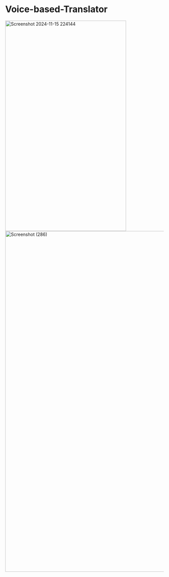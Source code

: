 # Voice-based-Translator

<img width="384" height="667" alt="Screenshot 2024-11-15 224144" src="https://github.com/user-attachments/assets/86f3f144-fb4d-4357-83aa-72e764165c95" />
<img width="1920" height="1080" alt="Screenshot (286)" src="https://github.com/user-attachments/assets/317db196-d9e3-4308-8244-0f7fe0edb7a6" />
